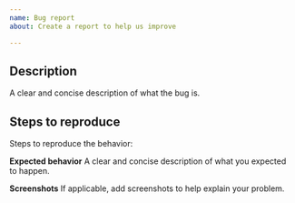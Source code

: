 ```yaml
---
name: Bug report
about: Create a report to help us improve

---
```


## Description
A clear and concise description of what the bug is.

## Steps to reproduce
Steps to reproduce the behavior:

**Expected behavior**
A clear and concise description of what you expected to happen.

**Screenshots**
If applicable, add screenshots to help explain your problem.
